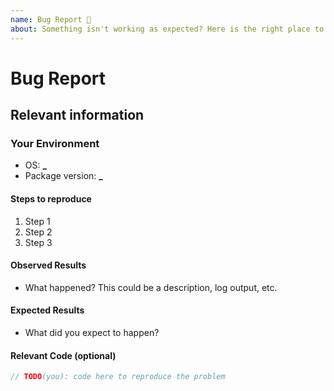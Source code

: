 ```yaml
---
name: Bug Report 🐞
about: Something isn't working as expected? Here is the right place to report.
---
```


<!--
  To make it easier for us to help you — please follow the suggested format below.

  Before opening a new issue, please search existing issues.

  For general technical questions, contact me on [Twitter](http://twitter.com/natterstefan).
-->

# Bug Report

## Relevant information

<!-- Provide as much useful information as you can -->

### Your Environment

- OS: **\_**
- Package version: **\_**

#### Steps to reproduce

1. Step 1
2. Step 2
3. Step 3

#### Observed Results

- What happened? This could be a description, log output, etc.

#### Expected Results

- What did you expect to happen?

#### Relevant Code (optional)

```js
// TODO(you): code here to reproduce the problem
```
